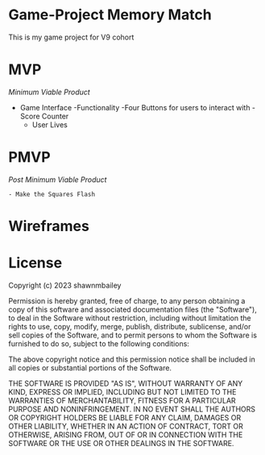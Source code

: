 # Game-Project Memory Match

This is my game project for V9 cohort 

# MVP
*Minimum Viable Product*
 - Game Interface
-Functionality
    -Four Buttons for users to interact with
    -Score Counter
    - User Lives

# PMVP
 *Post Minimum Viable Product*
    
    - Make the Squares Flash

# Wireframes

# License

Copyright (c) 2023 shawnmbailey

Permission is hereby granted, free of charge, to any person obtaining a copy
of this software and associated documentation files (the "Software"), to deal
in the Software without restriction, including without limitation the rights
to use, copy, modify, merge, publish, distribute, sublicense, and/or sell
copies of the Software, and to permit persons to whom the Software is
furnished to do so, subject to the following conditions:

The above copyright notice and this permission notice shall be included in all
copies or substantial portions of the Software.

THE SOFTWARE IS PROVIDED "AS IS", WITHOUT WARRANTY OF ANY KIND, EXPRESS OR
IMPLIED, INCLUDING BUT NOT LIMITED TO THE WARRANTIES OF MERCHANTABILITY,
FITNESS FOR A PARTICULAR PURPOSE AND NONINFRINGEMENT. IN NO EVENT SHALL THE
AUTHORS OR COPYRIGHT HOLDERS BE LIABLE FOR ANY CLAIM, DAMAGES OR OTHER
LIABILITY, WHETHER IN AN ACTION OF CONTRACT, TORT OR OTHERWISE, ARISING FROM,
OUT OF OR IN CONNECTION WITH THE SOFTWARE OR THE USE OR OTHER DEALINGS IN THE
SOFTWARE.